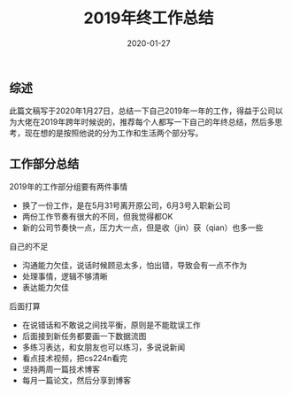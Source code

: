﻿---
title: 2019年终工作总结
date: 2020-01-27
categories: "年终总结"
tags:
     - 年终总结
     - 工作
description: 2019年年度总结
---

## 综述

此篇文稿写于2020年1月27日，总结一下自己2019年一年的工作，得益于公司以为大佬在2019年跨年时候说的，推荐每个人都写一下自己的年终总结，然后多思考，现在想的是按照他说的分为工作和生活两个部分写。

## 工作部分总结

2019年的工作部分组要有两件事情

* 换了一份工作，是在5月31号离开原公司，6月3号入职新公司
* 两份工作节奏有很大的不同，但我觉得都OK
* 新的公司节奏快一点，压力大一点，但是收（jin）获（qian）也多一些

自己的不足
* 沟通能力欠佳，说话时候顾忌太多，怕出错，导致会有一点不作为
* 处理事情，逻辑不够清晰
* 表达能力欠佳

后面打算
* 在说错话和不敢说之间找平衡，原则是不能耽误工作
* 后面接到新任务都要画一下数据流图
* 多练习表达，和女朋友也可以练习，多说说新闻
* 看点技术视频，把cs224n看完
* 坚持两周一篇技术博客
* 每月一篇论文，然后分享到博客

